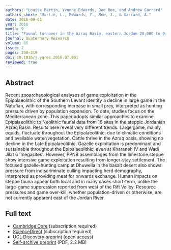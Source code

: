 ```yaml
---
authors: "Louise Martin, Yvonne Edwards, Joe Roe, and Andrew Garrard"
authors_short: "Martin, L., Edwards, Y., Roe, J., & Garrard, A."
date: 2016-09-01
year: 2016
month: 9
title: "Faunal turnover in the Azraq Basin, eastern Jordan 28,000 to 9,000 cal BP, signalling climate change and human impact"
journal: Quaternary Research
volume: 86
issue: 2
pages: 200–219
doi: 10.1016/j.yqres.2016.07.001
reviewed: true
---
```


## Abstract

Recent zooarchaeological analyses of game exploitation in the Epipalaeolithic of the Southern Levant identify a decline in large game in the Natufian, with corresponding increase in small prey, interpreted as hunting pressure driven by population expansion. To date, studies focus on the Mediterranean zone. This paper adopts similar approaches to examine Epipalaeolithic to Neolithic faunal data from 16 sites in the steppic Jordanian Azraq Basin. Results here reveal very different trends. Large game, mainly equids, fluctuate throughout the Epipalaeolithic, due to climatic conditions and available water/vegetation. Cattle thrive in the Azraq oasis, showing no decline in the Late Epipalaeolithic. Gazelle exploitation is predominant and sustainable throughout the Epipalaeolithic, even at Kharaneh IV and Wadi Jilat 6 'megasites'. However, PPNB assemblages from the limestone steppe show intensive game exploitation resulting from longer-stay settlement. The focused gazelle-hunting camp at Dhuweila in the basalt desert also shows pressure from indiscriminate culling impacting herd demography, interpreted as providing meat for onwards exchange. Human impacts on steppe fauna appear both local and in many cases short-term, unlike the large-game suppression reported from west of the Rift Valley. Resource pressures and game over-kill, whether population-driven or otherwise, are not currently apparent east of the Jordan River.

## Full text

* [Cambridge Core](https://www.cambridge.org/core/journals/quaternary-research/article/faunal-turnover-in-the-azraq-basin-eastern-jordan-28000-to-9000-cal-yr-bp-signalling-climate-change-and-human-impact/33EB41F2B1378D06CEA1C40390F01112) (subscription required)
* [ScienceDirect](https://www.sciencedirect.com/science/article/pii/S0033589416300345) (subscription required)
* [UCL Discovery preprint](http://discovery.ucl.ac.uk/1514122/) (open access)
* [Self-archive preprint](/pdf/Martin_et_al_2016.pdf) (PDF, 2.2 MB)
